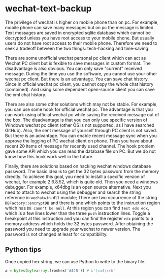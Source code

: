 # wechat-text-backup
The privilege of wechat is higher on mobile phone than on pc. For example, mobile phone can save many messages but on pc the
message is limited. Text messages are saved in encrypted sqlite database which cannot be decrypted unless you have root access
to your mobile phone. But usually users do not have root access to their mobile phone. Therefore we need to seek a tradeoff between
the two things: tech-hacking and time-saving.

There are some unofficial wechat personal pc client which can act as Wechat PC client but is fexible to save messages in custom
format. The disadvantage is also obvious. You can only save "current" received message. During the time you use the software, you
cannot use your other wechat pc client. But there is an advantage. You can save chat history. Since in official wechat pc client,
you cannot copy the whole chat history (combined). And using some dependent open-source client you can save the xml chat history.

There are also some other solutions which may not be stable. For example, you can use some hook for official wechat pc.
The advantage is that you can work using official wechat pc while saving the received message out of the box. The disadvantage 
is that you can only use specific version of Windows wechat pc client (other OS is not supported, as I have searched GitHub).
Also, the sent message of yourself through PC client is not saved. But there is an advantage. You can enable recent message sync when you approve the logging of PC wechat client on phone. Then you have about recent 20 items of message for recently used channel. The hook problem
gave some API which you can read the database file on PC. But we do not know how this hook work well in the future.

Finally, there are solutions based on hacking wechat windows database password. The basic idea is to get the 32 bytes password from the memory directly. To achieve this goal, you need to install a specific version of wechat, for example 2.6.8.52, which is quite old. Then you need a windows debugger. For example, x64dbg is
an open source alternative. Next you need to attach to wechat using the debugger and search the string reference in
`wechatwin.dll` module; There are two occurrence of the string `DBFactory::encryptDB` and there is one which points to the
instruction region which has `DB cann't be null`. At this region you can find `test edx edx`, which is a few lines lower than
the three `push` instruction lines. Toggle a breakpoint at this instruction and you can find the register `edx` points to a
memory address which holds the 32 bytes password. After obtaining the password you need to upgrade your wechat to newer version. The password is not changed at least for compatibility.

## Python tips
Once copied hex string, we can use Python to write to the binary file.
```Python
a = bytes(bytearray.fromhex('A4CB')) # b'\xa4\xcb'
```
